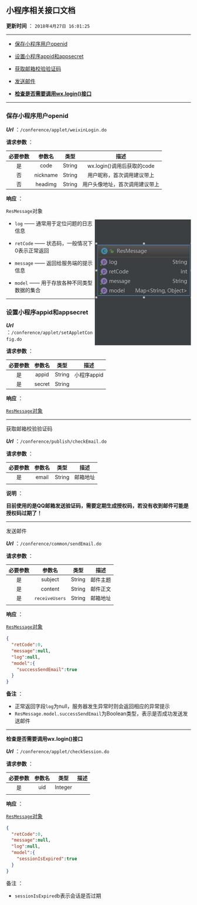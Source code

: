 ## 小程序相关接口文档

**更新时间** ： `2018年4月27日 16:01:25`

-------

+ <a href="#save">保存小程序用户openid</a>


+ <a href="#setAppid">设置小程序appid和appsecret</a>


+ <a href="#emailCheck">获取邮箱校验验证码</a>


+ <a href="#sendEmail">发送邮件</a>


+ <a href="#checkSessionl">**检查是否需要调用wx.login()接口**</a>

-----

### <a name="save">保存小程序用户openid</a>
***Url*** ：`/conference/applet/weixinLogin.do`



**请求参数** ：

| 必要参数 |   参数名    |   类型   |          描述          |
| :--: | :------: | :----: | :------------------: |
|  是   |   code   | String | wx.login()调用后获取的code |
|  否   | nickname | String |    用户昵称，首次调用建议带上     |
|  否   | headimg  | String |   用户头像地址，首次调用建议带上    |



**响应** ：

<a name="ResMessage">`ResMessage`对象</a>

<img align="right" src="https://github.com/HurricanGod/conference/blob/master/doc/img/ResMessage.png"/>

+ `log` —— 通常用于定位问题的日志信息


+ `retCode` —— 状态码，一般情况下0表示正常返回


+ `message` —— 返回给服务端的提示信息


+ `model` —— 用于存放各种不同类型数据的集合


------

### <a name="setAppid">设置小程序appid和appsecret</a>

***Url*** ：`/conference/applet/setAppletConfig.do`





**请求参数** ：

| 必要参数 |  参数名   |   类型   |    描述    |
| :--: | :----: | :----: | :------: |
|  是   | appid  | String | 小程序appid |
|  是   | secret | String |          |



**响应** ：

<a href="#ResMessage">`ResMessage`对象</a>



------

<a name="emailCheck">获取邮箱校验验证码</a>

***Url*** ：`/conference/publish/checkEmail.do`





**请求参数** ：

| 必要参数 |  参数名  |   类型   |  描述  |
| :--: | :---: | :----: | :--: |
|  是   | email | String | 邮箱地址 |
|      |       |        |      |

**说明** ：

**目前使用的是QQ邮箱发送验证码，需要定期生成授权码，若没有收到邮件可能是授权码过期了！**

-----

<a name="sendEmail">发送邮件</a>

***Url*** ：`/conference/common/sendEmail.do`



**请求参数** ：

| 必要参数 |      参数名       |   类型   |  描述  |
| :--: | :------------: | :----: | :--: |
|  是   |    subject     | String | 邮件主题 |
|  是   |    content     | String | 邮件正文 |
|  是   | `receiveUsers` | String | 邮箱地址 |
|      |                |        |      |



**响应** ：

<a href="#ResMessage">`ResMessage`对象</a>

```json
{
  "retCode":0,
  "message":null,
  "log":null,
  "model":{
    "successSendEmail":true
  }
}
```

**备注** ：

+ 正常返回字段`log`为null，服务器发生异常时则会返回相应的异常提示
+ `ResMessage.model.successSendEmail`为Boolean类型，表示是否成功发送发送邮件



----

<a name="checkSessionl">**检查是否需要调用wx.login()接口**</a>

***Url*** ：`/conference/applet/checkSession.do`



**请求参数** ：

| 必要参数 | 参数名  |   类型    |  描述  |
| :--: | :--: | :-----: | :--: |
|  是   | uid  | Integer |      |
|      |      |         |      |



**响应** ：

<a href="#ResMessage">`ResMessage`对象</a>

```json
{
  "retCode":0,
  "message":null,
  "log":null,
  "model":{
    "sessionIsExpired":true
  }
}
```

备注 ：

- `sessionIsExpired`b表示会话是否过期

